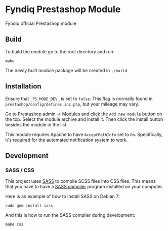 # Fyndiq Prestashop Module

Fyndiq official Prestashop module

## Build

To build the module go to the root directory and run:
```shell
make
```

The newly built module package will be created in `./build`

## Installation

Ensure that `_PS_MODE_DEV_` is set to `false`.
This flag is normally found in `prestashop/config/defines.inc.php`, but your mileage may vary.

Go to Prestashop admin -> Modules and click the `Add new module` button on the top. Select the module archive and install it. Then click the install button besides the module in the list.

This module requires Apache to have `AcceptPathInfo` set to `On`.
Specifically, it's required for the automated notification system to work.

## Development

### SASS / CSS

This project uses [SASS](http://sass-lang.com/) to compile SCSS files into CSS files.
This means that you have to have a [SASS compiler](http://sass-lang.com/install) program installed on your computer.

Here is an example of how to install SASS on Debian 7:

```shell
sudo gem install sass
```

And this is how to run the SASS compiler during development:

```shell
make css
```

